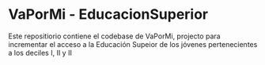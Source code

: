 # VaPorMi - EducacionSuperior
Este repositiorio contiene el codebase de VaPorMi, projecto para incrementar el acceso a la Educación Supeior de los jóvenes pertenecientes a los deciles I, II y II
